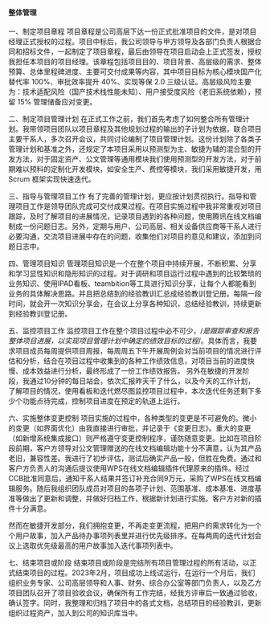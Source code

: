 #### 整体管理


一、制定项目章程
项目章程是公司高层下达一份正式批准项目的文件，是对项目经理正式授权的过程。项目中标后，我公司领导与甲方领导及各部门负责人根据合同和招标文件，一起制定了项目章程，最后由领导在项目启动会上正式签发，授权我担任本项目的项目经理。该章程包括项目目的、项目背景、高层级的需求、整体预算、总体里程碑进度、主要可交付成果等内容，其中项目目标为核心模块国产化替代率 100%、审批效率提升 40%、实现等保 2.0 三级认证。高层级风险主要为：技术适配风险（国产技术栈性能未知）、用户接受度风险（老旧系统依赖），预留 15% 管理储备应对变更。

二、制定项目管理计划
在正式工作之前，我们首先考虑了如何整合所有管理计划。我带领项目团队以项目章程及其他规划过程的输出的子计划为依据，联合项目主要干系人，多次召开会议，共同讨论编制了项目管理计划。这份计划除了各类子管理计划和基准之外，还规定了本项目采用以预测型为主、敏捷为辅的混合型的开发方法，对于固定资产、公文管理等通用模块我们使用预测型的开发方法，对于前期难以预料的定制化开发模块，如安全生产、费控等模块，我们采用敏捷开发，用 Scrum 框架实现快速迭代。

三、指导与管理项目工作
有了完善的管理计划，更应按计划贯彻执行。指导和管理项目工作是领导团队完成可交付成果过程。在项目实施过程中我非常重视对项目跟踪，及时了解项目的进展情况，记录项目遇到的各种问题，使用腾讯在线文档编制成一份问题日志。另外，定期与用户、公司高层、相关设备供应商等干系人进行必要沟通，交流项目进展中存在的问题，收集他们对项目的意见和建议，添加到问题日志中。

四、管理项目知识
管理项目知识是一个在整个项目中持续开展，不断积累、分享和学习显性知识和隐形知识的过程。对于调研和项目运行过程中遇到的比较繁琐的业务知识、使用IPAD看板、teambition等工具进行知识分享，让每个人都能看到业务的具体解决思路。并且把总结到的经验教训汇总成经验教训登记册。每隔一段时间，就会开一次知识分享会，在会议上分享各种知识，总结经验教训，持续更新到经验教训登记册。

五、监控项目工作
监控项目工作在整个项目过程中必不可少，/*是跟踪审查和报告整体项目进展，以实现项目管理计划中确定的绩效目标的过程*/。具体而言，我要求项目成员每周提供项目周报，每周周五下午开展周例会对当前项目的情况进行评估和分析，结合在项目过程中收集到的各种工作绩效信息，对项目当前的进度快慢、成本效益进行分析，最终形成了一份工作绩效报告。
另外在敏捷的开发阶段，我通过10分钟的每日站会，依次汇报昨天干了什么，以及今天的工作计划，了解项目的情况，使用看板和迭代燃尽图监控项目过程中，本次迭代任务还剩下多少个功能点待完成，控制项目进度在预定的轨道上运行。

六、实施整体变更控制
项目实施的过程中，各种类型的变更是不可避免的。微小的变更（如界面优化）由我直接进行审批，并记录于《变更日志》。重大的变更（如新增系统集成接口）则严格遵守变更控制程序，谨防随意变更。比如在项目阶段前期，客户方领导对公文管理赠送的在线文档编辑功能十分不满意，认为其产品老旧，兼容性差。我进行了初步评估，测试后确实产品一般，但胜在免费。通过和客户方负责人的沟通后提议使用WPS在线文档编辑插件代理原来的插件。经过CCB批准同意后，通知干系人结果并签订补充合同9万元，采购了WPS在线文档编辑服务。随后我组织团队成员对项目的各项子计划、范围基准、成本基准、进度基准等做出了更新和调整，并做好归档工作，根据新计划进行实施。客户方对新的插件十分满意。

然而在敏捷开发部分，我们拥抱变更，不再走变更流程，把用户的需求转化为一个个用户故事，加入产品待办事项列表里并进行优先级排序。在每两周的迭代计划会议上选取优先级最高的用户故事加入迭代事项列表中。

七、结束项目或阶段
结束项目或阶段是完结所有项目管理过程的所有活动，以正式结束项目的过程。2023年2月，项目成功上线试运行，在运行一个月后，我们组织业务专家、公司高层领导和人事、财务、综合办公室等部门负责人，以及乙方项目团队召开了项目验收会议，确保所有工作完结，经我方评审后一致通过验收，确认签字。同时，我整理和归档了项目中的各式文档，总结项目的经验教训，更新组织过程资产，加入到公司的知识库当中。